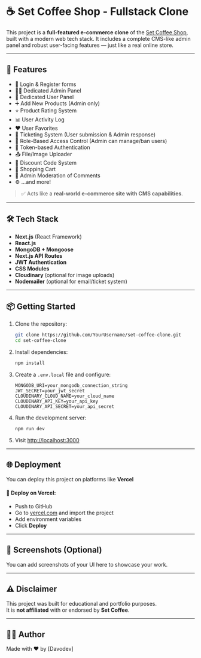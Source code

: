 # ☕ Set Coffee Shop - Fullstack Clone

This project is a **full-featured e-commerce clone** of the [Set Coffee Shop](https://set-coffee.com/set-shop/), built with a modern web tech stack. It includes a complete CMS-like admin panel and robust user-facing features — just like a real online store.

---

## 🚀 Features

- 🧾 Login & Register forms
- 🧑‍💼 Dedicated Admin Panel
- 👤 Dedicated User Panel
- ➕ Add New Products (Admin only)
- ⭐ Product Rating System
- 📊 User Activity Log
- ❤️ User Favorites
- 🎫 Ticketing System (User submission & Admin response)
- 🔐 Role-Based Access Control (Admin can manage/ban users)
- 🔑 Token-based Authentication
- 📤 File/Image Uploader
- 💸 Discount Code System
- 🛒 Shopping Cart
- 💬 Admin Moderation of Comments
- ⚙️ ...and more!

> ✅ Acts like a **real-world e-commerce site with CMS capabilities**.

---

## 🛠 Tech Stack

- **Next.js** (React Framework)
- **React.js**
- **MongoDB + Mongoose**
- **Next.js API Routes**
- **JWT Authentication**
- **CSS Modules**
- **Cloudinary** (optional for image uploads)
- **Nodemailer** (optional for email/ticket system)

---

## 📦 Getting Started

1. Clone the repository:

   ```bash
   git clone https://github.com/YourUsername/set-coffee-clone.git
   cd set-coffee-clone
   ```

2. Install dependencies:

   ```bash
   npm install
   ```

3. Create a `.env.local` file and configure:

   ```env
   MONGODB_URI=your_mongodb_connection_string
   JWT_SECRET=your_jwt_secret
   CLOUDINARY_CLOUD_NAME=your_cloud_name
   CLOUDINARY_API_KEY=your_api_key
   CLOUDINARY_API_SECRET=your_api_secret
   ```

4. Run the development server:

   ```bash
   npm run dev
   ```

5. Visit [http://localhost:3000](http://localhost:3000)

---

## 🌐 Deployment

You can deploy this project on platforms like **Vercel**

#### 📌 Deploy on Vercel:

- Push to GitHub
- Go to [vercel.com](https://vercel.com) and import the project
- Add environment variables
- Click **Deploy**

---

## 📸 Screenshots (Optional)

<!-- ۱. صفحه اصلی (Home Page)
معرفی برند، محصولات ویژه، بنر اصلی

۲. صفحه فروشگاه / لیست محصولات (Shop Page)
کارت‌های محصول، دسته‌بندی‌ها

۳. صفحه جزئیات محصول (Product Detail Page)
عکس، قیمت، امتیازدهی، کامنت‌ها

۴. صفحه لاگین و ثبت‌نام
۵. داشبورد کاربر
لیست سفارشات، تیکت‌ها، علاقه‌مندی‌ها

۶. پنل مدیریت (Admin Panel)
مدیریت کاربران، محصولات، کامنت‌ها، تیکت‌ها

۷. سبد خرید و صفحه پرداخت (Cart & Checkout)
۸. بخش ثبت تیکت و پاسخ آن
۹. آپلودر فایل یا فرم اضافه کردن محصول
۱۰. صفحه مدیریت کد تخفیف یا دسترسی کاربران
 -->

You can add screenshots of your UI here to showcase your work.

---

## ⚠️ Disclaimer

This project was built for educational and portfolio purposes.  
It is **not affiliated** with or endorsed by **Set Coffee**.

---

## 🧑‍💻 Author

Made with ❤️ by [Davodev]
